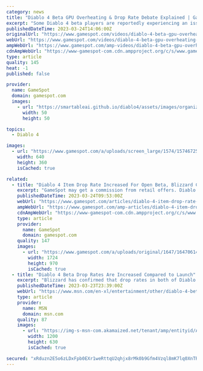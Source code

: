 ```yaml
---
category: news
title: "Diablo 4 Beta GPU Overheating & Drop Rate Debate Explained | GameSpot News"
excerpt: "Some Diablo 4 beta players are reportedly experiencing an issue that is causing their GPUs to overheat and break. The early access beta ran from March 17-19 for those who had preordered the game and ..."
publishedDateTime: 2023-03-24T14:06:00Z
originalUrl: "https://www.gamespot.com/videos/diablo-4-beta-gpu-overheating-drop-rate-debate-explained-gamespot-news/2300-6460982/"
webUrl: "https://www.gamespot.com/videos/diablo-4-beta-gpu-overheating-drop-rate-debate-explained-gamespot-news/2300-6460982/"
ampWebUrl: "https://www.gamespot.com/amp-videos/diablo-4-beta-gpu-overheating-drop-rate-debate-explained-gamespot-news/2300-6460982/"
cdnAmpWebUrl: "https://www-gamespot-com.cdn.ampproject.org/c/s/www.gamespot.com/amp-videos/diablo-4-beta-gpu-overheating-drop-rate-debate-explained-gamespot-news/2300-6460982/"
type: article
quality: 145
heat: -1
published: false

provider:
  name: GameSpot
  domain: gamespot.com
  images:
    - url: "https://smartableai.github.io/diablo4/assets/images/organizations/gamespot.com-50x50.jpg"
      width: 50
      height: 50

topics:
  - Diablo 4

images:
  - url: "https://www.gamespot.com/a/uploads/screen_large/1574/15746725/4116417-news0324_v0.jpg"
    width: 640
    height: 360
    isCached: true

related:
  - title: "Diablo 4 Item Drop Rate Increased For Open Beta, Blizzard Confirms"
    excerpt: "GameSpot may get a commission from retail offers. Diablo IV's early access beta and open beta feature higher than normal drop rates, Blizzard has confirmed. The news comes via Diablo general manager ..."
    publishedDateTime: 2023-03-24T09:53:00Z
    webUrl: "https://www.gamespot.com/articles/diablo-4-item-drop-rate-increased-for-open-beta-blizzard-confirms/1100-6512691/"
    ampWebUrl: "https://www.gamespot.com/amp-articles/diablo-4-item-drop-rate-increased-for-open-beta-blizzard-confirms/1100-6512691/"
    cdnAmpWebUrl: "https://www-gamespot-com.cdn.ampproject.org/c/s/www.gamespot.com/amp-articles/diablo-4-item-drop-rate-increased-for-open-beta-blizzard-confirms/1100-6512691/"
    type: article
    provider:
      name: GameSpot
      domain: gamespot.com
    quality: 147
    images:
      - url: "https://www.gamespot.com/a/uploads/original/1647/16470614/4116319-diablo4droprateincreasedforbeta.jpg"
        width: 1724
        height: 970
        isCached: true
  - title: "Diablo 4 Beta Drop Rates Are Increased Compared to Launch"
    excerpt: "Blizzard has confirmed that drop rates in both of Diablo 4's betas are at increased levels compared to how they will be at launch. Earning loot is at the heart of every ARPG experience and Diablo 4 ..."
    publishedDateTime: 2023-03-23T23:39:00Z
    webUrl: "https://www.msn.com/en-xl/entertainment/other/diablo-4-beta-drop-rates-are-increased-compared-to-launch/ar-AA190ni2"
    type: article
    provider:
      name: MSN
      domain: msn.com
    quality: 87
    images:
      - url: "https://img-s-msn-com.akamaized.net/tenant/amp/entityid/AA190Ee0.img?h=630&w=1200&m=6&q=60&o=t&l=f&f=jpg"
        width: 1200
        height: 630
        isCached: true

secured: "xRduzn2E5o6zLDxFpb0EXr1weRttqU2qhjx8rMk0b9Gfm4Vzql8mK7lq0XnTR6go/9dtSvKxdSX6Gey0sae1jXIVX2ZOmJDGCBzxs429QWCbgBJ9N6emcEn6ywfGT9Tk6atoJu4NO9TdmYDDRV9ujDat5HxdP2WuX2W+6lZLZpMMWdiRJlyZHkuXtFIDHLbwj0t51o8CwZBSgacEDBN/golh8T63hfRwbPV1cag4vXypZTEpnlyVOFoFWYOPmAwyRu7dmJXgWOmgUk16/MXrByM2poA5yMS3N77+NJzb/MTkIXC9Q3R7HVvuO6uQT5Jz+yyndBsq9CpYyyyhrAYsU07DOk4T9T11fVnD9aCZU2c=;XhSTLOL5X8Xy8RUiQqmM3w=="
---
```


